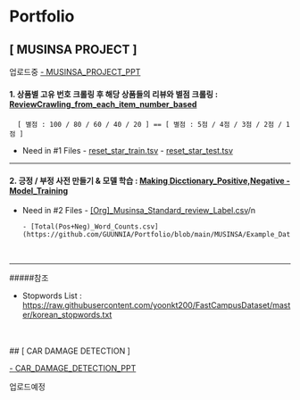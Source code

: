 # Portfolio

## [ MUSINSA PROJECT ] 
업로드중
[- MUSINSA_PROJECT_PPT](https://github.com/GUUNNIA/Portfolio/blob/main/MUSINSA/MUSINSA_PROJECT_PDF.pdf)

#### 1. 상품별 고유 번호 크롤링 후 해당 상품들의 리뷰와 별점 크롤링 : [ReviewCrawling_from_each_item_number_based](https://github.com/GUUNNIA/Portfolio/blob/main/MUSINSA/ReviewCrawling_from_each_item_number_based.ipynb)
      [ 별점 : 100 / 80 / 60 / 40 / 20 ] == [ 별점 : 5점 / 4점 / 3점 / 2점 / 1점 ]
      
      
- Need in #1 Files
      - [reset_star_train.tsv](https://github.com/GUUNNIA/Portfolio/blob/main/MUSINSA/Example_Data_File/reset_star_train.tsv)
      - [reset_star_test.tsv](https://github.com/GUUNNIA/Portfolio/blob/main/MUSINSA/Example_Data_File/reset_star_test.tsv)

<hr>


#### 2. 긍정 / 부정 사전 만들기 & 모델 학습 : [Making Dicctionary_Positive,Negative - Model_Training](https://github.com/GUUNNIA/Portfolio/blob/main/MUSINSA/Making_Dicctionary_Positive%2CNegative_Model_Training.ipynb)


- Need in #2 Files
      - [[Org]_Musinsa_Standard_review_Label.csv](https://github.com/GUUNNIA/Portfolio/blob/main/MUSINSA/Example_Data_File/%5BOrg%5D_Musinsa_Standard_review_Label.csv)/n
      
      - [Total(Pos+Neg)_Word_Counts.csv](https://github.com/GUUNNIA/Portfolio/blob/main/MUSINSA/Example_Data_File/Total(Pos%2BNeg)_Word_Counts.csv)



</br>





<hr>


#####참조
- Stopwords List : https://raw.githubusercontent.com/yoonkt200/FastCampusDataset/master/korean_stopwords.txt






</br>
</br>
## [ CAR DAMAGE DETECTION ]

[- CAR_DAMAGE_DETECTION_PPT](https://github.com/GUUNNIA/Portfolio/blob/main/CAR_DAMAGE_DETECTION/car%20damage.pdf)

업로드예정
